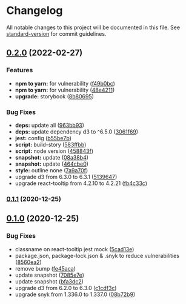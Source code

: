 # Changelog

All notable changes to this project will be documented in this file. See [standard-version](https://github.com/conventional-changelog/standard-version) for commit guidelines.

## [0.2.0](https://github.com/eunchurn/windrose-chart/compare/v0.1.1...v0.2.0) (2022-02-27)


### Features

* **npm to yarn:** for vulnerability ([f49b0bc](https://github.com/eunchurn/windrose-chart/commit/f49b0bc00e03fb4eb782f7b57b0e89954e38dd7b))
* **npm to yarn:** for vulnerability ([48e4211](https://github.com/eunchurn/windrose-chart/commit/48e421169a8068c6b38b984f4a488acddabba6c6))
* **upgrade:** storybook ([8b80695](https://github.com/eunchurn/windrose-chart/commit/8b80695a9b2a62884e16a806c952aadd21c7602b))


### Bug Fixes

* **deps:** update all ([963bb93](https://github.com/eunchurn/windrose-chart/commit/963bb935d95420c4a160cd04cd6b620088b0f8b7))
* **deps:** update dependency d3 to ^6.5.0 ([3061f69](https://github.com/eunchurn/windrose-chart/commit/3061f69ec7b2e5778d7ee744889d3244e4931205))
* **jest:** config ([b55be7b](https://github.com/eunchurn/windrose-chart/commit/b55be7bb64e0b34410caee01a0268f52bedb0598))
* **script:** build-story ([583ffbb](https://github.com/eunchurn/windrose-chart/commit/583ffbb692b6a8b04baefe635633c331459ae4d1))
* **script:** node version ([458843f](https://github.com/eunchurn/windrose-chart/commit/458843f6b3c8e3332c41a93b6589f07eaf1f9b1b))
* **snapshot:** update ([08a38b4](https://github.com/eunchurn/windrose-chart/commit/08a38b41c8d852e81c2e7e4147dab3b9294a951a))
* **snapshot:** update ([464cbe0](https://github.com/eunchurn/windrose-chart/commit/464cbe0a9138b32c68426668d374728ea1e573b6))
* **style:** outline none ([7a9a70f](https://github.com/eunchurn/windrose-chart/commit/7a9a70f879516a49e1c5f35fd787dab01f7f9b8e))
* upgrade d3 from 6.3.0 to 6.3.1 ([5139647](https://github.com/eunchurn/windrose-chart/commit/5139647f030698fa6372db04d7aa3a0dfd4a8860))
* upgrade react-tooltip from 4.2.10 to 4.2.21 ([fb4c33c](https://github.com/eunchurn/windrose-chart/commit/fb4c33c466cbd92e115220c0e570b945e046f6d3))

### [0.1.1](https://github.com/eunchurn/windrose-chart/compare/v0.1.0...v0.1.1) (2020-12-25)

## [0.1.0](https://github.com/eunchurn/windrose-chart/compare/v0.0.2...v0.1.0) (2020-12-25)


### Bug Fixes

* classname on react-tooltip jest mock ([5cad13e](https://github.com/eunchurn/windrose-chart/commit/5cad13ef52952c8d2054b7f967034cc409c54f5e))
* package.json, package-lock.json & .snyk to reduce vulnerabilities ([8560ea2](https://github.com/eunchurn/windrose-chart/commit/8560ea285008de3e36114b40503a3f49ca0743e8))
* remove bump ([fe45aca](https://github.com/eunchurn/windrose-chart/commit/fe45aca8221f9017bec021f50a3ebe2131b7f325))
* update snapshot ([7085e7e](https://github.com/eunchurn/windrose-chart/commit/7085e7e67a369d20154d5ff24ea560264760651e))
* update snapshot ([bfa3dc2](https://github.com/eunchurn/windrose-chart/commit/bfa3dc2a047133ea22ba88403995b8169f4a1955))
* upgrade d3 from 6.2.0 to 6.3.0 ([c1cdf3c](https://github.com/eunchurn/windrose-chart/commit/c1cdf3c377127a29f42728d698a8e4ea4b153b93))
* upgrade snyk from 1.336.0 to 1.337.0 ([08b72b9](https://github.com/eunchurn/windrose-chart/commit/08b72b973bac47e5124482e659839c81c3e720fb))
